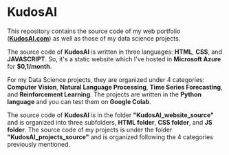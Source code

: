 # KudosAI
This repository contains the source code of my web portfolio ([**KudosAI.com**](https://www.kudosai.com)) as well as those of my data science projects.

The source code of **KudosAI** is written in three languages: **HTML**, **CSS**, and **JAVASCRIPT**. So, it's a static website which I've hosted in **Microsoft Azure** for **$0,1/month**.

For my Data Science projects, they are organized under 4 categories: **Computer Vision**, **Natural Language Processing**, **Time Series Forecasting**, and **Reinforcement Learning**.
The projects are written in the **Python language** and you can test them on **Google Colab**.

The source code of **KudosAI** is in the folder **"KudosAI_website_source"** and is organized into three subfolders, **HTML folder**, **CSS folder**, and **JS folder**. 
The source code of my projects is under the folder **"KudosAI_projects_source"** and is organized following the 4 categories previously mentioned.


